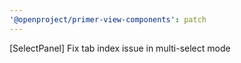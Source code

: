 ```yaml
---
'@openproject/primer-view-components': patch
---
```


[SelectPanel] Fix tab index issue in multi-select mode
